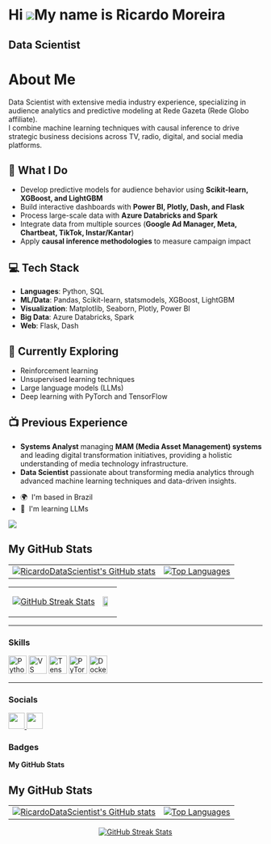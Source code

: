 Hi ![](https://user-images.githubusercontent.com/18350557/176309783-0785949b-9127-417c-8b55-ab5a4333674e.gif)My name is Ricardo Moreira
=======================================================================================================================================

Data Scientist
--------------

# About Me  
Data Scientist with extensive media industry experience, specializing in audience analytics and predictive modeling at Rede Gazeta (Rede Globo affiliate).  
I combine machine learning techniques with causal inference to drive strategic business decisions across TV, radio, digital, and social media platforms.  

## 🔭 What I Do  
- Develop predictive models for audience behavior using **Scikit-learn, XGBoost, and LightGBM**  
- Build interactive dashboards with **Power BI, Plotly, Dash, and Flask**  
- Process large-scale data with **Azure Databricks and Spark**  
- Integrate data from multiple sources (**Google Ad Manager, Meta, Chartbeat, TikTok, Instar/Kantar**)  
- Apply **causal inference methodologies** to measure campaign impact  

## 💻 Tech Stack  
- **Languages**: Python, SQL  
- **ML/Data**: Pandas, Scikit-learn, statsmodels, XGBoost, LightGBM  
- **Visualization**: Matplotlib, Seaborn, Plotly, Power BI  
- **Big Data**: Azure Databricks, Spark  
- **Web**: Flask, Dash  

## 🌱 Currently Exploring  
- Reinforcement learning  
- Unsupervised learning techniques  
- Large language models (LLMs)  
- Deep learning with PyTorch and TensorFlow  

## 📺 Previous Experience  
- **Systems Analyst** managing **MAM (Media Asset Management) systems** and leading digital transformation initiatives, providing a holistic understanding of media technology infrastructure.  
- **Data Scientist** passionate about transforming media analytics through advanced machine learning techniques and data-driven insights.  


* 🌍  I'm based in Brazil
* 🧠  I'm learning LLMs

<a href="https://www.github.com/RicardoDataScientist" target="_blank" rel="noreferrer"><img
src="https://img.shields.io/github/followers/RicardoDataScientist?logo=github&style=for-the-badge&color=0891b2&labelColor=1c1917" /></a>

## My GitHub Stats  

<table>
  <tr>
    <td>
      <a href="http://www.github.com/RicardoDataScientist">
        <img src="https://github-readme-stats.vercel.app/api?username=RicardoDataScientist&show_icons=true&count_private=true&title_color=0891b2&text_color=ffffff&icon_color=0891b2&bg_color=1c1917&hide_border=true" alt="RicardoDataScientist's GitHub stats" />
      </a>
    </td>
    <td>
      <a href="https://github.com/RicardoDataScientist">
        <img src="https://github-readme-stats.vercel.app/api/top-langs/?username=RicardoDataScientist&langs_count=10&title_color=0891b2&text_color=ffffff&icon_color=0891b2&bg_color=1c1917&hide_border=true&locale=en&custom_title=Top%20Languages" alt="Top Languages" />
      </a>
    </td>
  </tr>
</table>

<table>
  <tr>
    <td>
      <p align="center">
        <a href="http://www.github.com/RicardoDataScientist">
          <img src="https://github-readme-streak-stats.herokuapp.com/?user=RicardoDataScientist&stroke=ffffff&background=1c1917&ring=0891b2&fire=0891b2&currStreakNum=ffffff&currStreakLabel=0891b2&sideNums=ffffff&sideLabels=ffffff&dates=ffffff&hide_border=true" alt="GitHub Streak Stats" />
        </a>
      </p>
    </td>
    <td>
      <img src="https://miro.medium.com/v2/resize:fit:4800/format:webp/0*v7N23-36YiNV6dNG.gif" width="70%" />
    </td>
  </tr>
</table>

---

### Skills  

<p align="left">
<a href="https://www.python.org/" target="_blank" rel="noreferrer"><img src="https://raw.githubusercontent.com/danielcranney/readme-generator/main/public/icons/skills/python-colored.svg" width="36" height="36" alt="Python" /></a>
<a href="https://code.visualstudio.com/" target="_blank" rel="noreferrer"><img src="https://raw.githubusercontent.com/danielcranney/readme-generator/main/public/icons/skills/visualstudiocode.svg" width="36" height="36" alt="VS Code" /></a>
<a href="https://www.tensorflow.org/" target="_blank" rel="noreferrer"><img src="https://raw.githubusercontent.com/danielcranney/readme-generator/main/public/icons/skills/tensorflow-colored.svg" width="36" height="36" alt="TensorFlow" /></a>
<a href="https://pytorch.org/" target="_blank" rel="noreferrer"><img src="https://raw.githubusercontent.com/danielcranney/readme-generator/main/public/icons/skills/pytorch-colored.svg" width="36" height="36" alt="PyTorch" /></a>
<a href="https://www.docker.com/" target="_blank" rel="noreferrer"><img src="https://raw.githubusercontent.com/danielcranney/readme-generator/main/public/icons/skills/docker-colored.svg" width="36" height="36" alt="Docker" /></a>
</p>

---

### Socials  

<p align="left"> 
  <a href="https://www.github.com/RicardoDataScientist" target="_blank" rel="noreferrer"> 
    <picture> 
      <source media="(prefers-color-scheme: dark)" srcset="https://raw.githubusercontent.com/danielcranney/readme-generator/main/public/icons/socials/github-dark.svg" /> 
      <source media="(prefers-color-scheme: light)" srcset="https://raw.githubusercontent.com/danielcranney/readme-generator/main/public/icons/socials/github.svg" /> 
      <img src="https://raw.githubusercontent.com/danielcranney/readme-generator/main/public/icons/socials/github.svg" width="32" height="32" /> 
    </picture> 
  </a> 
  <a href="https://www.linkedin.com/in/ricardo-moreira-86039276" target="_blank" rel="noreferrer"> 
    <picture> 
      <source media="(prefers-color-scheme: dark)" srcset="https://raw.githubusercontent.com/danielcranney/readme-generator/main/public/icons/socials/linkedin-dark.svg" /> 
      <source media="(prefers-color-scheme: light)" srcset="https://raw.githubusercontent.com/danielcranney/readme-generator/main/public/icons/socials/linkedin.svg" /> 
      <img src="https://raw.githubusercontent.com/danielcranney/readme-generator/main/public/icons/socials/linkedin.svg" width="32" height="32" /> 
    </picture> 
  </a>
</p>


### Badges

<b>My GitHub Stats</b>

## My GitHub Stats  

<table>
  <tr>
    <td>
      <a href="http://www.github.com/RicardoDataScientist">
        <img src="https://github-readme-stats.vercel.app/api?username=RicardoDataScientist&show_icons=true&count_private=true&title_color=0891b2&text_color=ffffff&icon_color=0891b2&bg_color=1c1917&hide_border=true" alt="RicardoDataScientist's GitHub stats" />
      </a>
    </td>
    <td>
      <a href="https://github.com/RicardoDataScientist">
        <img src="https://github-readme-stats.vercel.app/api/top-langs/?username=RicardoDataScientist&langs_count=10&title_color=0891b2&text_color=ffffff&icon_color=0891b2&bg_color=1c1917&hide_border=true&locale=en&custom_title=Top%20Languages" alt="Top Languages" />
      </a>
    </td>
  </tr>
</table>

<p align="center">
  <a href="http://www.github.com/RicardoDataScientist">
    <img src="https://github-readme-streak-stats.herokuapp.com/?user=RicardoDataScientist&stroke=ffffff&background=1c1917&ring=0891b2&fire=0891b2&currStreakNum=ffffff&currStreakLabel=0891b2&sideNums=ffffff&sideLabels=ffffff&dates=ffffff&hide_border=true" alt="GitHub Streak Stats" />
  </a>
</p>




